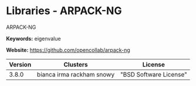 # Libraries - ARPACK-NG

ARPACK-NG

**Keywords:** eigenvalue

**Website:** <https://github.com/opencollab/arpack-ng>

| Version | Clusters | License |
| ------- | -------- | ------- |
| 3.8.0 | bianca irma rackham snowy | "BSD Software License" |
